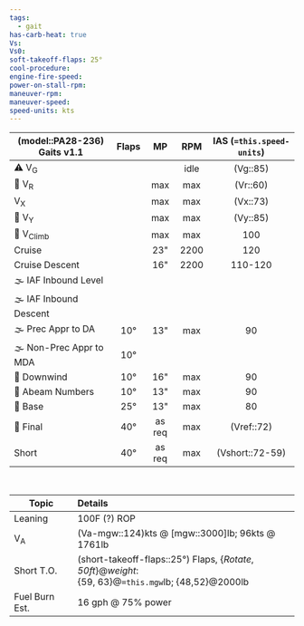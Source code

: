 ```yaml
---
tags:
  - gait
has-carb-heat: true
Vs: 
Vs0: 
soft-takeoff-flaps: 25°
cool-procedure: 
engine-fire-speed: 
power-on-stall-rpm: 
maneuver-rpm: 
maneuver-speed: 
speed-units: kts
---
```


| **(model::PA28-236) Gaits** v1.1 | **Flaps** | **MP** | **RPM** | **IAS (`=this.speed-units`)** |
| -------------------------------- |:---------:|:------:|:-------:|:-----------------------------:|
| ⚠️ V<sub>G</sub>                 |           |        |  idle   |           (Vg::85)            |
| 🛫 V<sub>R</sub>                 |           |  max   |   max   |           (Vr::60)            |
| V<sub>X</sub>                    |           |  max   |   max   |           (Vx::73)            |
| 🛫 V<sub>Y</sub>                 |           |  max   |   max   |           (Vy::85)            |
| 🛫 V<sub>Climb</sub>             |           |  max   |   max   |              100              |
| Cruise                           |           |  23"   |  2200   |              120              |
| Cruise Descent                   |           |  16"   |  2200   |            110-120            |
| 🌫️ IAF Inbound Level             |           |        |         |                               |
| 🌫️ IAF Inbound Descent           |           |        |         |                               |
| 🌫️ Prec Appr to DA               |    10°    |  13"   |   max   |              90               |
| 🌫️ Non-Prec Appr to MDA          |    10°    |        |         |                               |
| 🛬 Downwind                      |    10°    |  16"   |   max   |              90               |
| 🛬 Abeam Numbers                 |    10°    |  13"   |   max   |              90               |
| 🛬 Base                          |    25°    |  13"   |   max   |              80               |
| 🛬 Final                         |    40°    | as req |   max   |          (Vref::72)           |
| Short                            |    40°    |  as req      |   max   |        (Vshort::72-59)        |

<br>

| Topic          | Details                                                                                   |
| -------------- |:----------------------------------------------------------------------------------------- |
| Leaning        | 100F (?) ROP                                                                                       |
| V<sub>A</sub>  | (Va-mgw::124)kts @ [mgw::3000]lb; 96kts @ 1761lb                                          |
| Short T.O.     | (short-takeoff-flaps::25°) Flaps, {*Rotate*, *50ft*}@*weight*:<br>{59, 63}@`=this.mgw`lb; {48,52}@2000lb |
| Fuel Burn Est. | 16 gph @ 75% power                                                                                         |

